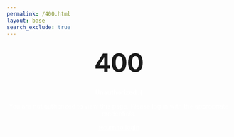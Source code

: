 ```yaml
---
permalink: /400.html
layout: base
search_exclude: true
---
```


<style type="text/css" media="screen">
  .container {
    margin: 10px auto;
    max-width: 600px;
    text-align: center;
  }
  
  h1 {
    margin: 30px 0;
    font-size: 4em;
    line-height: 1;
    letter-spacing: -1px;
  }

  p {
    color: white; /* Set text color to white for paragraphs */
  }

  strong, .container a {
    color: white; /* Set text color to white for strong (within paragraphs) and links within .container */
  }
</style>

<div class="container">
  <h1>400</h1>
  <p><strong>Unauthorized :(</strong></p>
  <p>You are not authorized to view this page. Please log in with the appropriate credentials.</p>
  <a href="{{site.baseurl}}/lmc-login">return to login</a>
</div>
